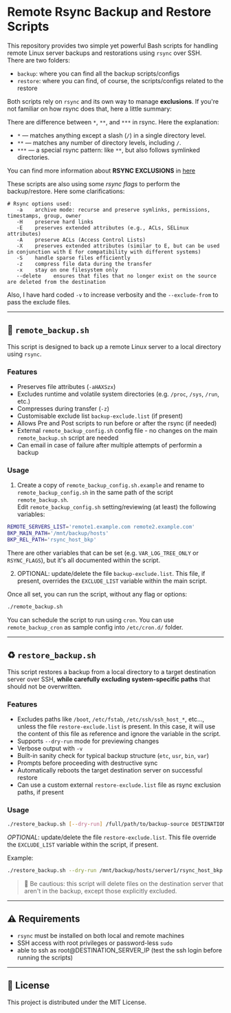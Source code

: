 # Remote Rsync Backup and Restore Scripts

This repository provides two simple yet powerful Bash scripts for handling remote Linux server backups and restorations using `rsync` over SSH.  
There are two folders:
- `backup`: where you can find all the backup scripts/configs
- `restore`: where you can find, of course, the scripts/configs related to the restore  

Both scripts rely on `rsync` and its own way to manage **exclusions**. If you're not familiar on how rsync does that, here a little summary:  

There are difference between `*`, `**`, and `***` in rsync. Here the explanation:

- `*` — matches anything except a slash (`/`) in a single directory level.
- `**` — matches any number of directory levels, including `/`.
- `***` — a special rsync pattern: like `**`, but also follows symlinked directories.

You can find more information about **RSYNC EXCLUSIONS** in [here](rsync_exclusions.md)

These scripts are also using some *rsync flags* to perform the backup/restore. Here some clarifications:  

```
# Rsync options used:
   -a    archive mode: recurse and preserve symlinks, permissions, timestamps, group, owner
   -H    preserve hard links
   -E    preserves extended attributes (e.g., ACLs, SELinux attributes)
   -A    preserve ACLs (Access Control Lists)
   -X    preserves extended attributes (similar to E, but can be used in conjunction with E for compatibility with different systems)
   -S    handle sparse files efficiently
   -z    compress file data during the transfer
   -x    stay on one filesystem only
   --delete    ensures that files that no longer exist on the source are deleted from the destination
```

Also, I have hard coded `-v` to increase verbosity and the `--exclude-from` to pass the exclude files.  

---

## 🔄 `remote_backup.sh`

This script is designed to back up a remote Linux server to a local directory using `rsync`.  

### Features

- Preserves file attributes (`-aHAXSzx`)
- Excludes runtime and volatile system directories (e.g. `/proc`, `/sys`, `/run`, etc.)
- Compresses during transfer (`-z`)
- Customisable exclude list `backup-exclude.list` (if present)
- Allows Pre and Post scripts to run before or after the rsync (if needed)
- External `remote_backup_config.sh` config file - no changes on the main `remote_backup.sh` script are needed
- Can email in case of failure after multiple attempts of performin a backup


### Usage

1. Create a copy of `remote_backup_config.sh.example` and rename to `remote_backup_config.sh` in the same path of the script `remote_backup.sh`.  
Edit `remote_backup_config.sh` setting/reviewing (at least) the following variables:

```bash
REMOTE_SERVERS_LIST='remote1.example.com remote2.example.com'
BKP_MAIN_PATH='/mnt/backup/hosts'
BKP_REL_PATH='rsync_host_bkp'
```
There are other variables that can be set (e.g. `VAR_LOG_TREE_ONLY` or `RSYNC_FLAGS`), but it's all documented within the script.  

2. OPTIONAL: update/delete the file `backup-exclude.list`. This file, if present, overrides the `EXCLUDE_LIST` variable within the main script.

Once all set, you can run the script, without any flag or options:

```bash
./remote_backup.sh
```

You can schedule the script to run using `cron`. You can use `remote_backup_cron` as sample config into `/etc/cron.d/` folder.  

---

## ♻️ `restore_backup.sh`

This script restores a backup from a local directory to a target destination server over SSH, **while carefully excluding system-specific paths** that should not be overwritten.

### Features

- Excludes paths like `/boot`, `/etc/fstab`, `/etc/ssh/ssh_host_*`, etc..., unless the file `restore-exclude.list` is present. In this case, it will use the content of this file as reference and ignore the variable in the script.
- Supports `--dry-run` mode for previewing changes
- Verbose output with `-v`
- Built-in sanity check for typical backup structure (`etc`, `usr`, `bin`, `var`)
- Prompts before proceeding with destructive sync
- Automatically reboots the target destination server on successful restore
- Can use a custom external `restore-exclude.list` file as rsync exclusion paths, if present

### Usage

```bash
./restore_backup.sh [--dry-run] /full/path/to/backup-source DESTINATION_SERVER_IP
```

*OPTIONAL*: update/delete the file `restore-exclude.list`. This file override the `EXCLUDE_LIST` variable within the script, if present.  

Example:

```bash
./restore_backup.sh --dry-run /mnt/backup/hosts/server1/rsync_host_bkp 192.168.1.100
```

> 🛑 Be cautious: this script will delete files on the destination server that aren't in the backup, except those explicitly excluded.

---

## ⚠️ Requirements

- `rsync` must be installed on both local and remote machines
- SSH access with root privileges or password-less `sudo` 
- able to ssh as root@DESTINATION_SERVER_IP (test the ssh login before running the scripts)

---

## 📁 License

This project is distributed under the MIT License.
